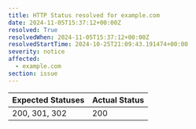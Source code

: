 ```yaml
---
title: HTTP Status resolved for example.com
date: 2024-11-05T15:37:12+00:00Z
resolved: True
resolvedWhen: 2024-11-05T15:37:12+00:00Z
resolvedStartTime: 2024-10-25T21:09:43.191474+00:00
severity: notice
affected:
  - example.com
section: issue
---
```


| Expected Statuses | Actual Status  |
|-------------------|----------------|
| 200, 301, 302 | 200 |
